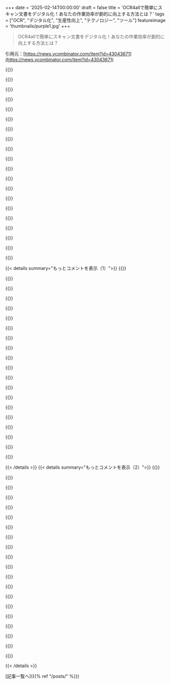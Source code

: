 +++
date = '2025-02-14T00:00:00'
draft = false
title = 'OCR4allで簡単にスキャン文書をデジタル化！あなたの作業効率が劇的に向上する方法とは？'
tags = ["OCR", "デジタル化", "生産性向上", "テクノロジー", "ツール"]
featureimage = 'thumbnails/purple1.jpg'
+++

> OCR4allで簡単にスキャン文書をデジタル化！あなたの作業効率が劇的に向上する方法とは？

引用元：[https://news.ycombinator.com/item?id=43043671](https://news.ycombinator.com/item?id=43043671)

{{<matomeQuote body="大がかりなセグメンテーションパイプラインは昔からの遺物で、今ではエラーが多く、モデルに重要なコンテキストを奪ってしまう。手書きの認識をするには、文全体のコンテキストが必要なんだ。全体を見なきゃ、正しい意味を捉えるのは難しい。結局、我々が求めているのは文字認識じゃなくて、全体のテキスト認識だよね。" userName="vintermann" createdAt="2025-02-14T06:51:46" color="#45d325">}}

{{<matomeQuote body="＞”全体のテキスト認識が必要だ”<br>確かに意味のないテキストは文字認識が必要だけど、逆に言うと、意味のないテキストが存在する場面も多い。" userName="liotier" createdAt="2025-02-14T08:51:57" color="">}}

{{<matomeQuote body="＞”意味のないテキストは文字認識が必要だ”<br>そうかな？印刷されたテキストが非連結のスクリプトの場合は別だけど、手書きの場合は単語を認識できるのでは？文脈を無視するのは難しいよ。" userName="einpoklum" createdAt="2025-02-14T10:22:22" color="">}}

{{<matomeQuote body="実際にはそうでもなくて、私のHTRの使い方では専門的なコードを扱ってる。使っているOCRソフトは英語の言葉のカテゴリに当てはめることで困難をきたしている。<br>LLMsは助けになるが、繰り返しの内容によってひどいハルシネーションが起きることがある。" userName="coredog64" createdAt="2025-02-14T16:03:42" color="">}}

{{<matomeQuote body="VLMsは従来のOCRシステムを無意味にするかもしれない。最近、GeminiがOCRに関するタスクで優れてるという話を聞いた。新しいモデルは毎月登場していて、まるで90年代のコンピュータが年々速くなるようだね。" userName="modeless" createdAt="2025-02-14T08:14:18" color="#38d3d3">}}

{{<matomeQuote body="OCRをLLMsで行うとハルシネーション問題がある。あまりにも多くの置き換えが起こることがあった。Tessactはニューラルネットワークベースに移行して再構築してる。特に、手書きが扱えるならOCR4Allに切り替えたい。" userName="bayindirh" createdAt="2025-02-14T08:49:59" color="">}}

{{<matomeQuote body="逆説的だけど、LLMsこそ従来のOCRを修正すべきだ。文脈から言葉を認識することで、適切に修正できる。" userName="mdp2021" createdAt="2025-02-14T09:09:30" color="">}}

{{<matomeQuote body="今、埋もれている文書を再OCRするために学んでるけど、現代のOCRはもう十分良い。認識が向上すると、ポストプロセスが逆にエラーを生むことになる。LLMsはそのエラーを修正するには不向きだ。初めての試みで、数字や略語のエラーが多い。" userName="cvz" createdAt="2025-02-14T22:43:21" color="#785bff">}}

{{<matomeQuote body="＞”LLMsはポストプロセスでは逆効果”<br>印刷された文書ではそうかもだけど、手書き文書では大量の文脈や言語が必要だから、LLMsの助けも重要だよ。" userName="vintermann" createdAt="2025-02-16T07:46:23" color="">}}

{{<matomeQuote body="印刷文書を扱っているんだ。手書き認識ではLLMsが効果的かもしれないが、今は印刷物の精度が高い。ニューラルネットワークが既に進んでいて、全体を処理する方向に向かっているんだ。" userName="cvz" createdAt="2025-02-17T05:32:16" color="">}}

{{<matomeQuote body="現代のOCRは結構優秀だけど、間違いが出ることが多いって意見には同意だよ。LSTMベースのエンジンを使ってるけど、Tesseractの最新バージョンを使ってないから、もっと改善の余地はあるかもね。とはいえ、LLMは文脈から数字や略語を推測できるはずだし、うまく使えば正確性を高められると思うよ。<br>" userName="mdp2021" createdAt="2025-02-15T09:13:50" color="#45d325">}}

{{<matomeQuote body="完全自動のプロセスを考えてるんじゃなくて、索引付けを人間がやることが大切だよね。自分はConfidenceスコアに基づいてレビューする単語を選別してるけど、今の方法で十分うまくいってるからLLMの導入は考えてない。でも、Tesseract 5.5を使ってるって言ってるけど、実際に効果があるかもね。<br>" userName="cvz" createdAt="2025-02-16T02:21:05" color="#38d3d3">}}

{{<matomeQuote body="＞その例（ページ番号）は難しいけど、他の文法的なエラーは言語モデルで修正できると思うよ。<br>特定の言語モデルがあれば、文章を理解しているから、その中の誤りを修正できるんだ。この間違いを扱えるモデルがあれば、もっと簡単だと思うよ。<br>" userName="mdp2021" createdAt="2025-02-16T19:30:27" color="">}}

{{<matomeQuote body="LLMをレビュー過程に使うとしても、そのドキュメントの情報が普遍的であるかどうかが重要だよね。<br>あまり知られてない情報が多い方が価値がある資料だよ。<br>" userName="cvz" createdAt="2025-02-17T05:53:22" color="">}}

{{<matomeQuote body="＞LLMをレビュー過程で使うのはそれほど意味がないわけじゃないけど、真のポジティブを多く見つけられないと非効率的な作業になるよ。<br>一部の文が新しい見解や議論を含んでいることもあるし、OCRエラーの影響が少ないかもしれないね。<br>" userName="mdp2021" createdAt="2025-02-17T08:58:14" color="">}}

{{<matomeQuote body="実際に使ってみたら、結構うまくいったよ！<br>例えば“ABG News was founded in 194S after action from the PCC…”が正しい情報に修正できた。<br>最初は数回の権限変更で誤りも修正してくれたけど、最後の数字の間違いには気づかなかったね。<br>" userName="mdp2021" createdAt="2025-02-17T10:57:42" color="#45d325">}}

{{<matomeQuote body="自分は、検討するだけならOCRのConfidenceスコアを使う方が簡単だと思うんだ。<br>そんな時間ができたら、実際の画像を使って比較してみたい！<br>" userName="cvz" createdAt="2025-02-17T19:09:08" color="">}}

{{<matomeQuote body="ちょっとシンプルな文法モデルを使って即座にテキストを改善できるかもね。<br>最新のAIモデルを使わなくてもこういった誤りは修正できるし、実際にMicrosoft Wordとかもやってるよ。<br>" userName="bayindirh" createdAt="2025-02-14T09:14:56" color="#785bff">}}

{{<matomeQuote body="今のやり方は翻訳タスクみたいなもので、文をいじってデータを作るのは簡単だよね。<br>入力は固定で出力トークンを使ってマスクする方法がいいかも。<br>" userName="mistercow" createdAt="2025-02-14T14:45:12" color="">}}

{{<matomeQuote body="読んでてこんな課題を思い出したけど、文字の数で推測する手法が使えるかも。<br>文法を気にしないで、単語を特定するには効果的だと思う。<br>" userName="bayindirh" createdAt="2025-02-14T14:53:23" color="">}}

{{< details summary="もっとコメントを表示（1）">}}
{{<matomeQuote body="＞シンプルなモデルに頼るのもいいけど、特定のテキストの異常を見つけるモデルが必要だと思うんだ。<br>小型のLLMやバリエーションがそれに適したものがあればいいんだけど。<br>" userName="mdp2021" createdAt="2025-02-14T09:35:36" color="">}}

{{<matomeQuote body="文脈に合わせた微調整が必要なこともある。<br>一見明らかな間違いを直すことで推測するのが大切だね。<br>" userName="pbhjpbhj" createdAt="2025-02-14T12:02:24" color="">}}

{{<matomeQuote body="だからLLMが必要って書いたんだ。単なるスペルチェックじゃなくて、文脈内の異常を見つけるための統計モデルが必要なんだよ。文を理解するシステムがないと、単語をマークするだけじゃ不十分だね。" userName="mdp2021" createdAt="2025-02-14T14:20:09" color="#38d3d3">}}

{{<matomeQuote body="GeminiはLLMでOCRはしないみたい。既存のOCR技術を使って、その出力をLLMに送信する感じ。温度を0にして文書の正確なテキストを要求すれば、かなりいい結果が得られるよ。ただ、変な結果が出たときは、OCRの結果のJSON出力がそのまま返ってきたこともあった。" userName="dajonker" createdAt="2025-02-15T14:28:02" color="">}}

{{<matomeQuote body="OCRやSTTの結果を複数の言語モデルに通して、結果を比較してエラーを修正できるアルゴリズム探してたんだ。誰か同じようなことやってる人いたら、情報くれるとありがたい。" userName="wittjeff" createdAt="2025-02-14T14:53:51" color="#ff5c5c">}}

{{<matomeQuote body="Tesseractはクリーンな機械印刷文書のOCRで、試した中のVLMを圧倒的に上回るよ。Tesseractに少しミスがあったページでも、VLMはそのミスを全て再現するし、それ以外でも読み間違える。" userName="aidenn0" createdAt="2025-02-14T17:26:54" color="#ff33a1">}}

{{<matomeQuote body="テストプロジェクトを終えたところで、低コスト・高速のMLモデルを使っていろんな工程を委託できることが分かった。例えば、画像の説明は遅くてLLMが必要だし、低スペックの機器で動かすには大変だった。" userName="gopher_space" createdAt="2025-02-14T22:39:36" color="#ff5c5c">}}

{{<matomeQuote body="一般的な機能が必要って思うけど、まだ待ってる状態。Geminiは試した中では一番だけど、遺族研究で解読しようとした遺言書が正しく認識できないのは残念だ。" userName="vintermann" createdAt="2025-02-16T07:32:52" color="">}}

{{<matomeQuote body="数時間前にGeminiをOCRとして使ったんだけど、Androidのアプリが全部失敗したから大変だった（笑）。目が覚めたときにこのコメント見て驚いた。" userName="tcascais" createdAt="2025-02-14T08:43:02" color="">}}

{{<matomeQuote body="Gemini Flash 2がVQAタスクに答える中で「OCRテキストに」と言ってたのを見て、通常のOCRプロセスも混ざってるのか疑問に思った。" userName="dhon_" createdAt="2025-02-14T22:01:34" color="">}}

{{<matomeQuote body="今後一年待つと、解決したい問題がより能力の高いAIによって解決されるだろう。これがデスクトップAGIの時代なのかもしれない。" userName="exikyut" createdAt="2025-02-14T12:12:58" color="">}}

{{<matomeQuote body="AIは仮定を立ててミスを直すんじゃない？例えば、＞「The speiling standards were awful」は「The spelling standards were awful」って感じで。" userName="chgs" createdAt="2025-02-14T09:00:55" color="">}}

{{<matomeQuote body="うーん、問題なのは、書き方が単語ベースじゃないことかな。略語や専門用語がいっぱいあって、年ごとに書き方も変わるから、時代に合わせた情報が必要なんだよね。だから、LLMは1400年と1900年では内容をちゃんと解析できないかも。文字ベースのOCRはルールを無視して、誤字脱字も含めてその時の書き方をそのまま出しちゃうんだ。" userName="yndoendo" createdAt="2025-02-15T15:24:42" color="#ff33a1">}}

{{<matomeQuote body="ちょっとわかりやすく説明してもらえる？要するに、1850年の人は小文字の”l”が一貫して小文字の”l”に見えるけど、1550年の人は文の文脈によってそれが大文字の”K”や数字の”0”に見えることがあるってことだよね。言語の変化に関係してるのかな？それとももっと簡単なことで？" userName="registeredcorn" createdAt="2025-02-14T18:31:57" color="">}}

{{<matomeQuote body="ゴシック体の小文字の”e”はしばしば小文字の”r”に見えちゃうんだ。だから、ある文脈で”r”として認識できれば、他の似た形も”r”だと推測できるんだよ。特に固有名詞など、文脈があまり役立たない書き方の時が多い。手書きはスタイルや文脈によって読み取り方が変わるから、全部見る必要があるんだ。" userName="vintermann" createdAt="2025-02-16T13:15:34" color="#ff33a1">}}

{{<matomeQuote body="専門家にモデルをしっかり訓練してもらうのはお金がかかるし、大きな文脈が必要ってのも大変だね。それに、みんなが共有の知識を持てたらいいんだけど、欲張りな人たちばかりで、知識を独り占めしようとしてる。このままだと質の悪い情報ばかりになるよ。" userName="cyanydeez" createdAt="2025-02-14T22:06:12" color="">}}

{{<matomeQuote body="こちら見てみて：<br>> OCR4allは、初期の近代印刷物のデジタルテキスト回復と認識を主な目的としたソフトウェアです。大変な印刷技術やレイアウトが多くて、普通のテキスト認識ソフトウェアには厳しいんだ。" userName="abrichr" createdAt="2025-02-14T03:29:07" color="#45d325">}}

{{<matomeQuote body="これすごいプロジェクトだけど、細かいこと言うつもりはないんだけど…<br>> OCR4allは、わかりやすくて直感的な操作で非技術者のニーズに応えるって書いてるけど、実際にはターミナル開いてコマンド入れなきゃいけないのってどうよ？" userName="seu" createdAt="2025-02-14T10:03:00" color="">}}

{{<matomeQuote body="アプリのインストールはユーザーの仕事じゃないね。ユーザーが使うために準備されたアプリと、インストールが簡単なことは別なんだ。ITに詳しい人にインストールを手伝ってもらうと、プログラムの使い方が簡単なら良いってことね。" userName="pbhjpbhj" createdAt="2025-02-14T12:06:45" color="">}}

{{<matomeQuote body="非技術系のユーザーじゃなくって、Dockerに興味があって、無駄にパソコンにでかいファイルを入れるのが気にならない技術系のユーザーだね。" userName="einpoklum" createdAt="2025-02-14T10:25:20" color="">}}


{{< /details >}}
{{< details summary="もっとコメントを表示（2）">}}
{{<matomeQuote body="＞ちょっとした秘密：AppleのVision Frameworkには、Tesseractよりも精度が高くて驚くほど早いテキスト認識ライブラリがある。実際、あらゆる画像フォーマットに対応していて、PDFも含まれる。<br>自作のCLIツールとPythonラッパーを作ったよ：<br>https://github.com/fny/swiftocr" userName="fny" createdAt="2025-02-14T12:05:10" color="#ff5733">}}

{{<matomeQuote body="Appleが追加したこの機能はお気に入りの一つ。通話中にページを共有されたとき、リンクを聞くよりもスクリーングラブしてAppleのOCRで認識させてチャットにリンクを貼る方が早いんだ。" userName="Moto7451" createdAt="2025-02-14T14:05:41" color="">}}

{{<matomeQuote body="iPhoneを手に入れてからAPIドキュメントに触れたら、Appleの機能には驚かされた。iOSのアプリ体験はAndroidと雲泥の差だし、Vision機能はすごいし、テキスト認識も最高だ。私の下手くそな手書きでも問題なく認識されるし、無料とオープンソースの選択肢も好き。でも、デスクトップはApple製品じゃないからあんまり使えないんだ。" userName="jjice" createdAt="2025-02-14T14:55:33" color="#ff33a1">}}

{{<matomeQuote body="Appleがどうやってるかは分からないけど、Googleには「Lens」っていう同等のものがあって、しっかり機能してるよ。この方法で使ってる。" userName="JeremyNT" createdAt="2025-02-15T15:34:31" color="">}}

{{<matomeQuote body="Googleの写真アプリもすごいOCRをやってるよ。" userName="ted_dunning" createdAt="2025-02-14T21:27:17" color="">}}

{{<matomeQuote body="自作のiOSアプリでPDFを画像に変換して、ネイティブOCRを使ったんだけど、驚くほどよく働いてる：<br>https://apps.apple.com/us/app/super-pdf-ocr/id6479674248<br>多分、無料アプリにしてみんなに使ってもらえばよかったなぁ。" userName="eigenvalue" createdAt="2025-02-14T14:41:51" color="">}}

{{<matomeQuote body="どう違うの？Tesseractとかとは。ワークフローは歴史的な印刷物のデジタル化用だよ。古い黒文字の公告を保存することを考えてみて。" userName="mometsi" createdAt="2025-02-14T04:14:28" color="">}}

{{<matomeQuote body="Tesseractではいい結果が出なかったから、これが本当に違うことを願うよ。画面からスクレイピングしたテキストでも、Tesseractでは100%完璧じゃなかったんだ。高解像度の写真でも問題が多かった。スキャン文書には試してないけど。" userName="amelius" createdAt="2025-02-14T10:16:54" color="">}}

{{<matomeQuote body="手書きにはちゃんと向き合ったことはないけど、Tesseractではうまくいったこともあった。確かに今は最良の無料オプションじゃないかもしれないけど、少し画像前処理をすればいい結果が出るパイプラインが作れると思う。2010年代半ばにはTesseractやOCRadを使って、履歴書を構造化文書に変換してた。今の技術のほうがずっと良くなってるはずだから、または実際に試してみればわかるよ。" userName="Moto7451" createdAt="2025-02-14T14:13:46" color="#ff5733">}}

{{<matomeQuote body="私のタイプライター原稿には手書きの修正が混ざってるんだけど、Tesseractは手書きの部分でダメだった。有効なローカルソリューションがあれば教えて。16GBのLenovoノートとRTX 4070 Tiのワークステーションにアクセスできるよ。" userName="spigottoday" createdAt="2025-02-14T14:47:49" color="#ff5733">}}

{{<matomeQuote body="興味があれば、私もAI支援OCR APIを作ったよ。TesseractとPoppler-utilsを組み合わせている。ローカルのオープンソースLLMが文書を賢くセグメント化するよ。Dockerコンテナにまとめて出力もできるんだ。" userName="jjuliano" createdAt="2025-02-14T10:41:25" color="">}}

{{<matomeQuote body="TesseractとLLMを使って間違いを修正したりフォーマットを改善するのが今のところ速度・効率・精度のベストだと思う。このプロセスは英語のプロンプトを修正するだけで簡単にカスタマイズできるよ。" userName="eigenvalue" createdAt="2025-02-14T14:46:48" color="#45d325">}}

{{<matomeQuote body="Tesseract+LLMのパイプラインでどれくらいの精度達成したの？LLMの限界もあるだろうし、元々Tesseractは完璧じゃないよね。PaddleOCRライブラリを使った結果が結構良かった。デジタルテキストに特化してるけど、手書きの場合は注意が必要かも。" userName="TheNovaBomb" createdAt="2025-02-14T18:19:52" color="">}}

{{<matomeQuote body="まだ試してないけど、うまくいくと思う。プロンプトを調整して古代ギリシャ語の扱い方を例示すれば、十分に効果があるんじゃないかな。" userName="eigenvalue" createdAt="2025-02-14T16:32:25" color="">}}

{{<matomeQuote body="“OCR4allは各種オープンソースソリューションを組み合わせて、歴史的な印刷物や手書き資料の自動テキスト認識の完全自動化されたワークフローを提供します。”OCR-Dに基づいてるみたい。" userName="amai" createdAt="2025-02-14T12:27:31" color="">}}

{{<matomeQuote body="Ocrっていいけど、Tesseractでほとんど解決したと思ってたのに、これが何をもたらすのか？今探してるのはMRC圧縮のライブラリか実装なんだが、商業製品には全然かないません。" userName="jaffa2" createdAt="2025-02-14T03:53:13" color="">}}

{{<matomeQuote body="面白い記事だね。MシリーズのMac Miniって、この役割でも問題ないのかな？速度テストは遅かったけど、iPhoneで動かしたらOCRのスピードは良さそうだった。GPU使ってるからかな？" userName="jjice" createdAt="2025-02-14T15:02:14" color="">}}

{{<matomeQuote body="メッセージありがとう。MRC（https://en.m.wikipedia.org/wiki/Mixed_raster_content）について話してるんだ。ただのテキストレイヤーじゃなく、色付きPDFをグループ4バイナリ圧縮の画像より小さくできる。" userName="jaffa2" createdAt="2025-02-14T09:32:27" color="">}}

{{<matomeQuote body="“Ocrっていいけど、Tesseractでほとんど解決したと思ってたのに、これが何をもたらすのか？”これは歴史的な文書専用で、Tesseractが苦手な部分をカバーしてる。" userName="aidenn0" createdAt="2025-02-14T18:01:39" color="">}}

{{<matomeQuote body="インターネットアーカイブがMRC PDFを生成して、そのツールをオープンソースにしてる（https://github.com/internetarchive/archive-pdf-tools）。" userName="aidenn0" createdAt="2025-02-14T17:59:17" color="">}}


{{< /details >}}


[記事一覧へ]({{% ref "/posts/" %}})
